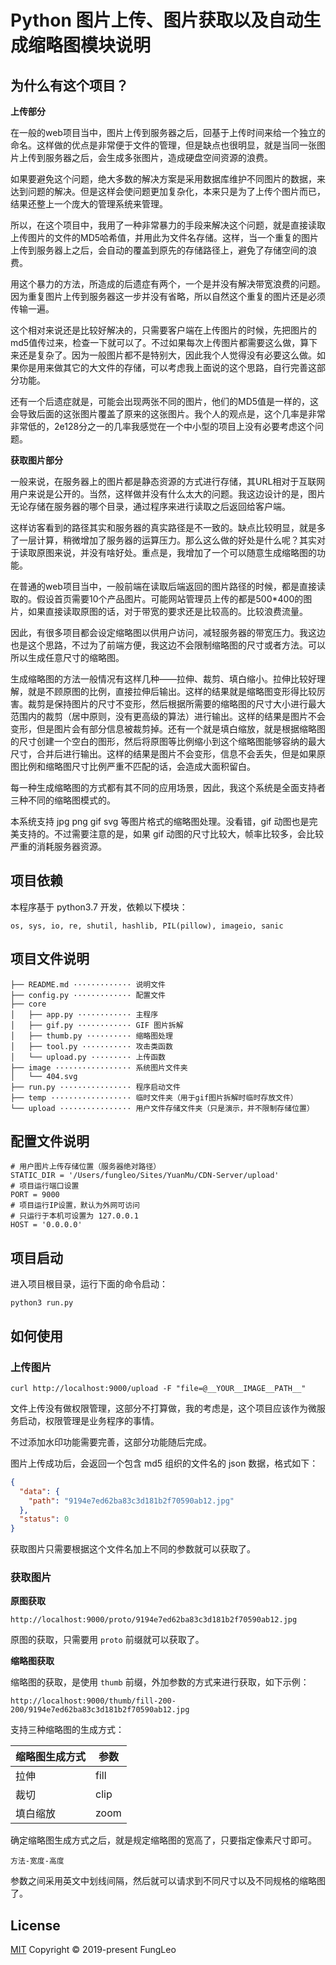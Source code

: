 # Python 图片上传、图片获取以及自动生成缩略图模块说明

## 为什么有这个项目？

**上传部分**

在一般的web项目当中，图片上传到服务器之后，回基于上传时间来给一个独立的命名。这样做的优点是非常便于文件的管理，但是缺点也很明显，就是当同一张图片上传到服务器之后，会生成多张图片，造成硬盘空间资源的浪费。

如果要避免这个问题，绝大多数的解决方案是采用数据库维护不同图片的数据，来达到问题的解决。但是这样会使问题更加复杂化，本来只是为了上传个图片而已，结果还整上一个庞大的管理系统来管理。

所以，在这个项目中，我用了一种非常暴力的手段来解决这个问题，就是直接读取上传图片的文件的MD5哈希值，并用此为文件名存储。这样，当一个重复的图片上传到服务器上之后，会自动的覆盖到原先的存储路径上，避免了存储空间的浪费。

用这个暴力的方法，所造成的后遗症有两个，一个是并没有解决带宽浪费的问题。因为重复图片上传到服务器这一步并没有省略，所以自然这个重复的图片还是必须传输一遍。

这个相对来说还是比较好解决的，只需要客户端在上传图片的时候，先把图片的md5值传过来，检查一下就可以了。不过如果每次上传图片都需要这么做，算下来还是复杂了。因为一般图片都不是特别大，因此我个人觉得没有必要这么做。如果你是用来做其它的大文件的存储，可以考虑我上面说的这个思路，自行完善这部分功能。

还有一个后遗症就是，可能会出现两张不同的图片，他们的MD5值是一样的，这会导致后面的这张图片覆盖了原来的这张图片。我个人的观点是，这个几率是非常非常低的，2e128分之一的几率我感觉在一个中小型的项目上没有必要考虑这个问题。

**获取图片部分**

一般来说，在服务器上的图片都是静态资源的方式进行存储，其URL相对于互联网用户来说是公开的。当然，这样做并没有什么太大的问题。我这边设计的是，图片无论存储在服务器的哪个目录，通过程序来进行读取之后返回给客户端。

这样访客看到的路径其实和服务器的真实路径是不一致的。缺点比较明显，就是多了一层计算，稍微增加了服务器的运算压力。那么这么做的好处是什么呢？其实对于读取原图来说，并没有啥好处。重点是，我增加了一个可以随意生成缩略图的功能。

在普通的web项目当中，一般前端在读取后端返回的图片路径的时候，都是直接读取的。假设首页需要10个产品图片。可能网站管理员上传的都是500\*400的图片，如果直接读取原图的话，对于带宽的要求还是比较高的。比较浪费流量。

因此，有很多项目都会设定缩略图以供用户访问，减轻服务器的带宽压力。我这边也是这个思路，不过为了前端方便，我这边不会限制缩略图的尺寸或者方法。可以所以生成任意尺寸的缩略图。

生成缩略图的方法一般情况有这样几种——拉伸、裁剪、填白缩小。拉伸比较好理解，就是不顾原图的比例，直接拉伸后输出。这样的结果就是缩略图变形得比较厉害。裁剪是保持图片的尺寸不变形，然后根据所需要的缩略图的尺寸大小进行最大范围内的裁剪（居中原则，没有更高级的算法）进行输出。这样的结果是图片不会变形，但是图片会有部分信息被裁剪掉。还有一个就是填白缩放，就是根据缩略图的尺寸创建一个空白的图形，然后将原图等比例缩小到这个缩略图能够容纳的最大尺寸，合并后进行输出。这样的结果是图片不会变形，信息不会丢失，但是如果原图比例和缩略图尺寸比例严重不匹配的话，会造成大面积留白。

每一种生成缩略图的方式都有其不同的应用场景，因此，我这个系统是全面支持者三种不同的缩略图模式的。

本系统支持 jpg png gif svg 等图片格式的缩略图处理。没看错，gif 动图也是完美支持的。不过需要注意的是，如果 gif 动图的尺寸比较大，帧率比较多，会比较严重的消耗服务器资源。

## 项目依赖

本程序基于 python3.7 开发，依赖以下模块：

```
os, sys, io, re, shutil, hashlib, PIL(pillow), imageio, sanic
```

## 项目文件说明

```
├── README.md ············· 说明文件
├── config.py ············· 配置文件
├── core
│   ├── app.py ············ 主程序
│   ├── gif.py ············ GIF 图片拆解
│   ├── thumb.py ·········· 缩略图处理
│   ├── tool.py ··········· 攻击类函数
│   └── upload.py ········· 上传函数
├── image ················· 系统图片文件夹
│   └── 404.svg
├── run.py ················ 程序启动文件
├── temp ·················· 临时文件夹（用于gif图片拆解时临时存放文件）
└── upload ················ 用户文件存储文件夹（只是演示，并不限制存储位置）
```


## 配置文件说明

```
# 用户图片上传存储位置（服务器绝对路径）
STATIC_DIR = '/Users/fungleo/Sites/YuanMu/CDN-Server/upload'
# 项目运行端口设置
PORT = 9000
# 项目运行IP设置，默认为外网可访问
# 只运行于本机可设置为 127.0.0.1
HOST = '0.0.0.0' 
```

## 项目启动

进入项目根目录，运行下面的命令启动：

```
python3 run.py
```

## 如何使用

### 上传图片

```
curl http://localhost:9000/upload -F "file=@__YOUR__IMAGE__PATH__"
```

文件上传没有做权限管理，这部分不打算做，我的考虑是，这个项目应该作为微服务启动，权限管理是业务程序的事情。

不过添加水印功能需要完善，这部分功能随后完成。

图片上传成功后，会返回一个包含 md5 组织的文件名的 json 数据，格式如下：

```json
{
  "data": {
    "path": "9194e7ed62ba83c3d181b2f70590ab12.jpg"
  },
  "status": 0
}
```
获取图片只需要根据这个文件名加上不同的参数就可以获取了。

### 获取图片

**原图获取**

```
http://localhost:9000/proto/9194e7ed62ba83c3d181b2f70590ab12.jpg
```

原图的获取，只需要用 `proto` 前缀就可以获取了。

**缩略图获取**

缩略图的获取，是使用 `thumb` 前缀，外加参数的方式来进行获取，如下示例：

```
http://localhost:9000/thumb/fill-200-200/9194e7ed62ba83c3d181b2f70590ab12.jpg
```

支持三种缩略图的生成方式：

| 缩略图生成方式 | 参数 | 
| --- | --- |
| 拉伸 | fill |
| 裁切 | clip |
| 填白缩放 | zoom |

确定缩略图生成方式之后，就是规定缩略图的宽高了，只要指定像素尺寸即可。

```
方法-宽度-高度
```
参数之间采用英文中划线间隔，然后就可以请求到不同尺寸以及不同规格的缩略图了。

## License

[MIT](http://opensource.org/licenses/MIT)
Copyright &copy; 2019-present FungLeo
